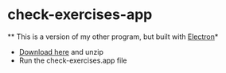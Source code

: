 # check-exercises-app
** This is a version of my other program, but built with [Electron](https://electronjs.org/)*


*   [Download here](https://github.com/xaviersalazar/check-exercises-app/releases/download/1.0/check-exercises-darwin-x64.zip) and unzip
*   Run the check-exercises.app file
